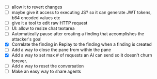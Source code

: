 - [ ] allow it to revert changes
- [ ] maybe give it access to executing JS? so it can generate JWT tokens, b64 encoded values etc
- [ ] give it a tool to edit raw HTTP request
- [ ] UI: allow to resize chat textarea
- [ ] Automatically pause after creating a finding that accomplishes the attacker's goal
- [x] Correlate the finding in Replay to the finding when a finding is created
- [ ] Add a way to close the pane from within the pane
- [x] Add a way to set max # of requests an AI can send so it doesn't churn forever.
- [ ] Add a way to reset the conversation
- [ ] Make an easy way to share agents
